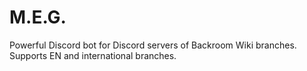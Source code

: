 # M.E.G.
Powerful Discord bot for Discord servers of Backroom Wiki branches. Supports EN and international branches.
